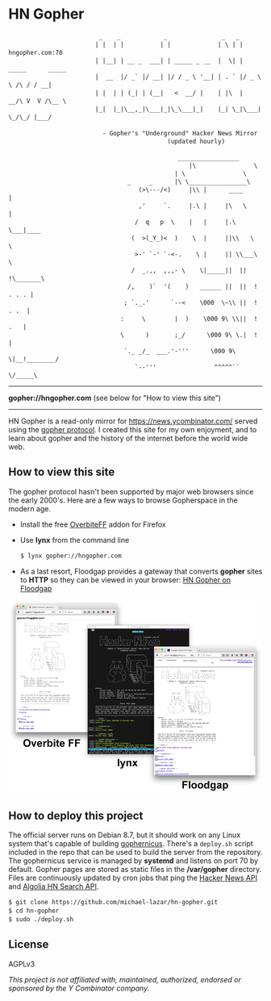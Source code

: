 # HN Gopher

```
                         _    _            _               _   _
                        | |  | |          | |             | \ | |  hngopher.com:70
                        | |__| | __ _  ___| | _____ _ __  |  \| | _____      _____
                        |  __  |/ _` |/ __| |/ / _ \ '__| | . ` |/ _ \ \ /\ / / __|
                        | |  | | (_| | (__|   <  __/ |    | |\  |  __/\ V  V /\__ \
                        |_|  |_|\__,_|\___|_|\_\___|_|    |_| \_|\___| \_/\_/ |___/
	
	                      - Gopher's "Underground" Hacker News Mirror
                                            (updated hourly)
	
	                                           _________________
                                                  |\                \
	                                          | \                \
	                             _     _      |\ \________________\
                                    (>\---/<)     |\\ |      ____     |
                                    ,'     `.     |.\ |     |\   \    |
                                   /  q   p  \    |   |     |.\   \___|____
                                  (  >(_Y_)<  )    \  |     ||\\   \       \
                                   >-' `-' `-<-.    \ |     || \\___\       \
                                  /  _.,,  ,,,- \    \|_____||  ||  !\_______\
                                 /,    )`  '(    )   ______ ||  ||  !  . . . |
                                ; `._.'      `--<    \000  \~\\ ||  !   . .  |
                               :     \        |  )    \000 9\ \\||  !    .   |
                               \      )       ;_/      \000 9\ \.|  !        |
                                `._ _/_  ___.'-'''      \000 9\ \|__!________/
                                   `--'''                ^^^^^`` \/_____\
```

---

**gopher://hngopher.com** (see below for "How to view this site")

---

HN Gopher is a read-only mirror for https://news.ycombinator.com/ served using the [gopher protocol](https://en.wikipedia.org/wiki/Gopher_(protocol)). I created this site for my own enjoyment, and to learn about gopher and the history of the internet before the world wide web.

## How to view this site

The gopher protocol hasn't been supported by major web browsers since the early 2000's. Here are a few ways to browse Gopherspace in the modern age.

- Install the free [OverbiteFF](https://addons.mozilla.org/en-US/firefox/addon/overbiteff/)
   addon for Firefox
   
- Use **lynx** from the command line
   ```bash
   $ lynx gopher://hngopher.com
   ```
   
- As a last resort, Floodgap provides a gateway that converts **gopher** sites to **HTTP** so they can be viewed in your browser:
  [HN Gopher on Floodgap](http://gopher.floodgap.com/gopher/gw?a=gopher%3A%2F%2Fhngopher.com)
   
![screenshot](resources/combined_screens.png)


## How to deploy this project

The official server runs on Debian 8.7, but it should work on any Linux system that's capable of building [gophernicus](https://github.com/prologic/gophernicus). There's a ``deploy.sh`` script included in the repo that can be used
to build the server from the repository. The gophernicus service is managed by **systemd** and listens on port 70 by default.
Gopher pages are stored as static files in the **/var/gopher** directory. Files are continuously updated by cron jobs
that ping the [Hacker News API](https://hacker-news.firebaseio.com/v0/) and [Algolia HN Search API](https://hn.algolia.com/api/v1/).

```bash
$ git clone https://github.com/michael-lazar/hn-gopher.git
$ cd hn-gopher
$ sudo ./deploy.sh
```

## License

AGPLv3

*This project is not affiliated with, maintained, authorized, endorsed or sponsored by the Y Combinator company.*

